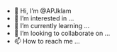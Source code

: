 - 👋 Hi, I’m @APJklam
- 👀 I’m interested in ...
- 🌱 I’m currently learning ...
- 💞️ I’m looking to collaborate on ...
- 📫 How to reach me ...

<!---
APJklam/APJklam is a ✨ special ✨ repository because its `README.md` (this file) appears on your GitHub profile.
You can click the Preview link to take a look at your changes.
--->
